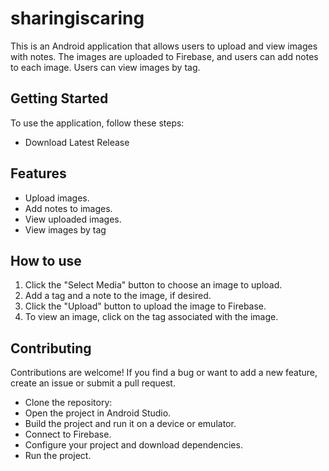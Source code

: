 # sharingiscaring


This is an Android application that allows users to upload and view images with notes. The images are uploaded to Firebase, and users can add notes to each image. Users can view images by tag.

## Getting Started

To use the application, follow these steps:

- Download Latest Release 
## Features

- Upload images.
- Add notes to images.
- View uploaded images.
- View images by tag

## How to use

1. Click the "Select Media" button to choose an image to upload.
2. Add a tag and a note to the image, if desired.
3. Click the "Upload" button to upload the image to Firebase.
4. To view an image, click on the tag associated with the image.

## Contributing

Contributions are welcome! If you find a bug or want to add a new feature, create an issue or submit a pull request.

- Clone the repository: 
- Open the project in Android Studio.
- Build the project and run it on a device or emulator.
- Connect to Firebase.
- Configure your project and download dependencies.
- Run the project.

